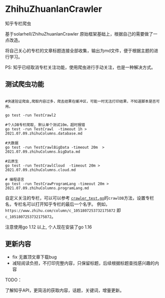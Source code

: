 # ZhihuZhuanlanCrawler
知乎专栏爬虫


基于solarhell/ZhihuZhuanlanCrawler 原始框架基础上，根据自己的需要做了一点改造。

将自己关心的专栏的文章标题连接全部收集，输出为md文件，便于根据主题的进行学习。

PS: 知乎已经取消专栏关注功能，使用爬虫进行手动关注，也是一种解决方式。

## 测试爬虫功能

```shell script

#快速验证爬虫,爬取内容过多，爬去结果在缓冲区，可能一时无法打印结果，不知道脚本是否可用。

go test -run TestCrawl2 

#个人DB专栏爬取, 默认单个测试10m，超时报错
go test -run TestCrawl  -timeout 1h > 2021.07.09.zhihuColumns.database.md

#大数据
go test -run TestCrawlBigData -timeout 20m  > 2021.07.09.zhihuColumns.bigData.md

#云原生
go test -run TestCrawlCloud  -timeout 20m > 2021.07.09.zhihuColumns.cloud.md

# 编程语言
go test -run TestCrawProgramLang -timeout 20m > 2021.07.09.zhihuColumns.programLang.md

```

自定义关注的专栏，可以可以参考 [`crawler_test.go`](crawler_test.go)的`crawlDB`方法，设置专栏名，专栏名可以打开知乎专栏的最后一个名字。
例如，`https://www.zhihu.com/column/c_1051807253732175872` 即`c_1051807253732175872`。

注意使用go 1.12 以上, 个人现在安装了go 1.16

## 更新内容

- fix 无置顶文章下载bug
- 减轻阅读负担，不打印完整内容，只保留标题，后续根据标题查找感兴趣的内容


TODO：

了解知乎API，更简洁的获取内容，话题，关键词，增量更新。



